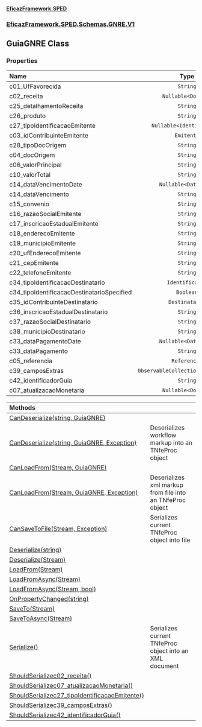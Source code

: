 #### [EficazFramework.SPED](EficazFrameworkSPED.md 'EficazFramework SPED')
### [EficazFramework.SPED.Schemas.GNRE.V1](EficazFramework.SPED.Schemas.GNRE.V1.md 'EficazFramework.SPED.Schemas.GNRE.V1')

## GuiaGNRE Class
### Properties

| Name | Type | |
| :--- | :---: | :--- |
| c01_UfFavorecida | `String` |  |
| c02_receita | `Nullable<Double>` |  |
| c25_detalhamentoReceita | `String` |  |
| c26_produto | `String` |  |
| c27_tipoIdentificacaoEmitente | `Nullable<Identificacao>` |  |
| c03_idContribuinteEmitente | `Emitente` |  |
| c28_tipoDocOrigem | `String` |  |
| c04_docOrigem | `String` |  |
| c06_valorPrincipal | `String` |  |
| c10_valorTotal | `String` |  |
| c14_dataVencimentoDate | `Nullable<DateTime>` |  |
| c14_dataVencimento | `String` |  |
| c15_convenio | `String` |  |
| c16_razaoSocialEmitente | `String` |  |
| c17_inscricaoEstadualEmitente | `String` |  |
| c18_enderecoEmitente | `String` |  |
| c19_municipioEmitente | `String` |  |
| c20_ufEnderecoEmitente | `String` |  |
| c21_cepEmitente | `String` |  |
| c22_telefoneEmitente | `String` |  |
| c34_tipoIdentificacaoDestinatario | `Identificacao` |  |
| c34_tipoIdentificacaoDestinatarioSpecified | `Boolean` |  |
| c35_idContribuinteDestinatario | `Destinatario` |  |
| c36_inscricaoEstadualDestinatario | `String` |  |
| c37_razaoSocialDestinatario | `String` |  |
| c38_municipioDestinatario | `String` |  |
| c33_dataPagamentoDate | `Nullable<DateTime>` |  |
| c33_dataPagamento | `String` |  |
| c05_referencia | `Referencia` |  |
| c39_camposExtras | `ObservableCollection<CampoExtra>` |  |
| c42_identificadorGuia | `String` |  |
| c07_atualizacaoMonetaria | `Nullable<Double>` |  |

| Methods | |
| :--- | :--- |
| [CanDeserialize(string, GuiaGNRE)](EficazFramework.SPED.Schemas.GNRE.V1/GuiaGNRE/CanDeserialize(string,GuiaGNRE).md 'EficazFramework.SPED.Schemas.GNRE.V1.GuiaGNRE.CanDeserialize(string, EficazFramework.SPED.Schemas.GNRE.V1.GuiaGNRE)') | |
| [CanDeserialize(string, GuiaGNRE, Exception)](EficazFramework.SPED.Schemas.GNRE.V1/GuiaGNRE/CanDeserialize(string,GuiaGNRE,Exception).md 'EficazFramework.SPED.Schemas.GNRE.V1.GuiaGNRE.CanDeserialize(string, EficazFramework.SPED.Schemas.GNRE.V1.GuiaGNRE, System.Exception)') | Deserializes workflow markup into an TNfeProc object |
| [CanLoadFrom(Stream, GuiaGNRE)](EficazFramework.SPED.Schemas.GNRE.V1/GuiaGNRE/CanLoadFrom(Stream,GuiaGNRE).md 'EficazFramework.SPED.Schemas.GNRE.V1.GuiaGNRE.CanLoadFrom(System.IO.Stream, EficazFramework.SPED.Schemas.GNRE.V1.GuiaGNRE)') | |
| [CanLoadFrom(Stream, GuiaGNRE, Exception)](EficazFramework.SPED.Schemas.GNRE.V1/GuiaGNRE/CanLoadFrom(Stream,GuiaGNRE,Exception).md 'EficazFramework.SPED.Schemas.GNRE.V1.GuiaGNRE.CanLoadFrom(System.IO.Stream, EficazFramework.SPED.Schemas.GNRE.V1.GuiaGNRE, System.Exception)') | Deserializes xml markup from file into an TNfeProc object |
| [CanSaveToFile(Stream, Exception)](EficazFramework.SPED.Schemas.GNRE.V1/GuiaGNRE/CanSaveToFile(Stream,Exception).md 'EficazFramework.SPED.Schemas.GNRE.V1.GuiaGNRE.CanSaveToFile(System.IO.Stream, System.Exception)') | Serializes current TNfeProc object into file |
| [Deserialize(string)](EficazFramework.SPED.Schemas.GNRE.V1/GuiaGNRE/Deserialize(string).md 'EficazFramework.SPED.Schemas.GNRE.V1.GuiaGNRE.Deserialize(string)') | |
| [Deserialize(Stream)](EficazFramework.SPED.Schemas.GNRE.V1/GuiaGNRE/Deserialize(Stream).md 'EficazFramework.SPED.Schemas.GNRE.V1.GuiaGNRE.Deserialize(System.IO.Stream)') | |
| [LoadFrom(Stream)](EficazFramework.SPED.Schemas.GNRE.V1/GuiaGNRE/LoadFrom(Stream).md 'EficazFramework.SPED.Schemas.GNRE.V1.GuiaGNRE.LoadFrom(System.IO.Stream)') | |
| [LoadFromAsync(Stream)](EficazFramework.SPED.Schemas.GNRE.V1/GuiaGNRE/LoadFromAsync(Stream).md 'EficazFramework.SPED.Schemas.GNRE.V1.GuiaGNRE.LoadFromAsync(System.IO.Stream)') | |
| [LoadFromAsync(Stream, bool)](EficazFramework.SPED.Schemas.GNRE.V1/GuiaGNRE/LoadFromAsync(Stream,bool).md 'EficazFramework.SPED.Schemas.GNRE.V1.GuiaGNRE.LoadFromAsync(System.IO.Stream, bool)') | |
| [OnPropertyChanged(string)](EficazFramework.SPED.Schemas.GNRE.V1/GuiaGNRE/OnPropertyChanged(string).md 'EficazFramework.SPED.Schemas.GNRE.V1.GuiaGNRE.OnPropertyChanged(string)') | |
| [SaveTo(Stream)](EficazFramework.SPED.Schemas.GNRE.V1/GuiaGNRE/SaveTo(Stream).md 'EficazFramework.SPED.Schemas.GNRE.V1.GuiaGNRE.SaveTo(System.IO.Stream)') | |
| [SaveToAsync(Stream)](EficazFramework.SPED.Schemas.GNRE.V1/GuiaGNRE/SaveToAsync(Stream).md 'EficazFramework.SPED.Schemas.GNRE.V1.GuiaGNRE.SaveToAsync(System.IO.Stream)') | |
| [Serialize()](EficazFramework.SPED.Schemas.GNRE.V1/GuiaGNRE/Serialize().md 'EficazFramework.SPED.Schemas.GNRE.V1.GuiaGNRE.Serialize()') | Serializes current TNfeProc object into an XML document |
| [ShouldSerializec02_receita()](EficazFramework.SPED.Schemas.GNRE.V1/GuiaGNRE/ShouldSerializec02_receita().md 'EficazFramework.SPED.Schemas.GNRE.V1.GuiaGNRE.ShouldSerializec02_receita()') | |
| [ShouldSerializec07_atualizacaoMonetaria()](EficazFramework.SPED.Schemas.GNRE.V1/GuiaGNRE/ShouldSerializec07_atualizacaoMonetaria().md 'EficazFramework.SPED.Schemas.GNRE.V1.GuiaGNRE.ShouldSerializec07_atualizacaoMonetaria()') | |
| [ShouldSerializec27_tipoIdentificacaoEmitente()](EficazFramework.SPED.Schemas.GNRE.V1/GuiaGNRE/ShouldSerializec27_tipoIdentificacaoEmitente().md 'EficazFramework.SPED.Schemas.GNRE.V1.GuiaGNRE.ShouldSerializec27_tipoIdentificacaoEmitente()') | |
| [ShouldSerializec39_camposExtras()](EficazFramework.SPED.Schemas.GNRE.V1/GuiaGNRE/ShouldSerializec39_camposExtras().md 'EficazFramework.SPED.Schemas.GNRE.V1.GuiaGNRE.ShouldSerializec39_camposExtras()') | |
| [ShouldSerializec42_identificadorGuia()](EficazFramework.SPED.Schemas.GNRE.V1/GuiaGNRE/ShouldSerializec42_identificadorGuia().md 'EficazFramework.SPED.Schemas.GNRE.V1.GuiaGNRE.ShouldSerializec42_identificadorGuia()') | |
